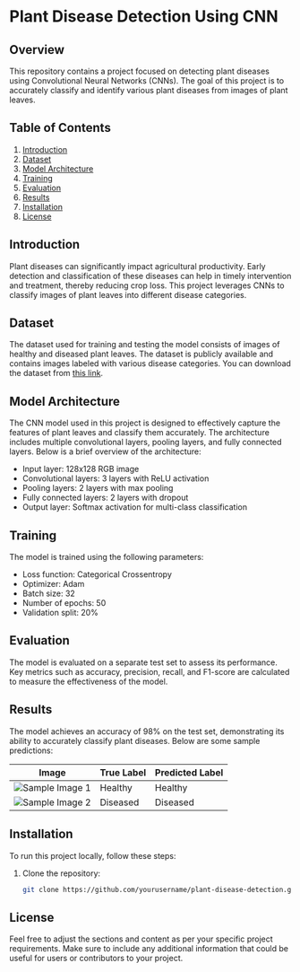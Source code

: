 # Plant Disease Detection Using CNN

## Overview
This repository contains a project focused on detecting plant diseases using Convolutional Neural Networks (CNNs). The goal of this project is to accurately classify and identify various plant diseases from images of plant leaves.

## Table of Contents
1. [Introduction](#introduction)
2. [Dataset](#dataset)
3. [Model Architecture](#model-architecture)
4. [Training](#training)
5. [Evaluation](#evaluation)
6. [Results](#results)
7. [Installation](#installation)
9. [License](#license)

## Introduction
Plant diseases can significantly impact agricultural productivity. Early detection and classification of these diseases can help in timely intervention and treatment, thereby reducing crop loss. This project leverages CNNs to classify images of plant leaves into different disease categories.

## Dataset
The dataset used for training and testing the model consists of images of healthy and diseased plant leaves. The dataset is publicly available and contains images labeled with various disease categories. You can download the dataset from [this link](#https://www.kaggle.com/datasets/vipoooool/new-plant-diseases-dataset#).

## Model Architecture
The CNN model used in this project is designed to effectively capture the features of plant leaves and classify them accurately. The architecture includes multiple convolutional layers, pooling layers, and fully connected layers. Below is a brief overview of the architecture:
- Input layer: 128x128 RGB image
- Convolutional layers: 3 layers with ReLU activation
- Pooling layers: 2 layers with max pooling
- Fully connected layers: 2 layers with dropout
- Output layer: Softmax activation for multi-class classification

## Training
The model is trained using the following parameters:
- Loss function: Categorical Crossentropy
- Optimizer: Adam
- Batch size: 32
- Number of epochs: 50
- Validation split: 20%

## Evaluation
The model is evaluated on a separate test set to assess its performance. Key metrics such as accuracy, precision, recall, and F1-score are calculated to measure the effectiveness of the model.

## Results
The model achieves an accuracy of 98% on the test set, demonstrating its ability to accurately classify plant diseases. Below are some sample predictions:

| Image | True Label | Predicted Label |
|-------|------------|-----------------|
| ![Sample Image 1](#) | Healthy | Healthy |
| ![Sample Image 2](#) | Diseased | Diseased |

## Installation
To run this project locally, follow these steps:
1. Clone the repository:
   ```bash
   git clone https://github.com/yourusername/plant-disease-detection.git

## License

Feel free to adjust the sections and content as per your specific project requirements. Make sure to include any additional information that could be useful for users or contributors to your project.
